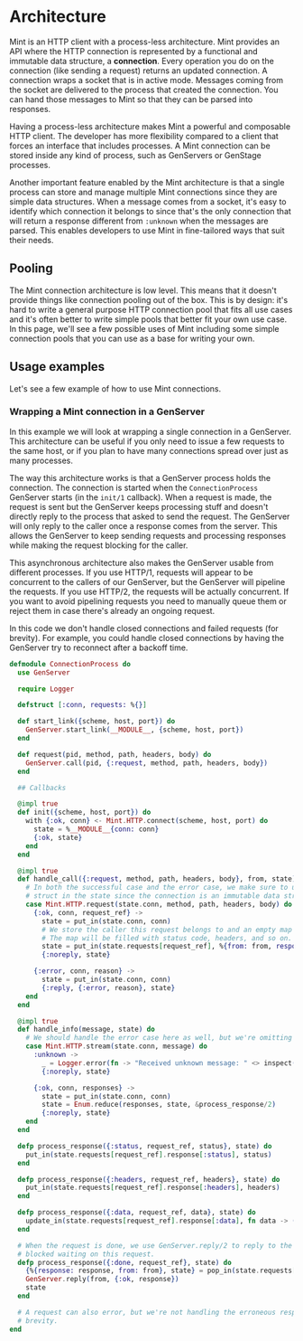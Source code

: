 # Architecture

Mint is an HTTP client with a process-less architecture. Mint provides an API where the HTTP connection is represented by a functional and immutable data structure, a **connection**. Every operation you do on the connection (like sending a request) returns an updated connection. A connection wraps a socket that is in active mode. Messages coming from the socket are delivered to the process that created the connection. You can hand those messages to Mint so that they can be parsed into responses.

Having a process-less architecture makes Mint a powerful and composable HTTP client. The developer has more flexibility compared to a client that forces an interface that includes processes. A Mint connection can be stored inside any kind of process, such as GenServers or GenStage processes.

Another important feature enabled by the Mint architecture is that a single process can store and manage multiple Mint connections since they are simple data structures. When a message comes from a socket, it's easy to identify which connection it belongs to since that's the only connection that will return a response different from `:unknown` when the messages are parsed. This enables developers to use Mint in fine-tailored ways that suit their needs.

## Pooling

The Mint connection architecture is low level. This means that it doesn't provide things like connection pooling out of the box. This is by design: it's hard to write a general purpose HTTP connection pool that fits all use cases and it's often better to write simple pools that better fit your own use case. In this page, we'll see a few possible uses of Mint including some simple connection pools that you can use as a base for writing your own.

## Usage examples

Let's see a few example of how to use Mint connections.

### Wrapping a Mint connection in a GenServer

In this example we will look at wrapping a single connection in a GenServer. This architecture can be useful if you only need to issue a few requests to the same host, or if you plan to have many connections spread over just as many processes.

The way this architecture works is that a GenServer process holds the connection. The connection is started when the `ConnectionProcess` GenServer starts (in the `init/1` callback). When a request is made, the request is sent but the GenServer keeps processing stuff and doesn't directly reply to the process that asked to send the request. The GenServer will only reply to the caller once a response comes from the server. This allows the GenServer to keep sending requests and processing responses while making the request blocking for the caller.

This asynchronous architecture also makes the GenServer usable from different processes. If you use HTTP/1, requests will appear to be concurrent to the callers of our GenServer, but the GenServer will pipeline the requests. If you use HTTP/2, the requests will be actually concurrent.
If you want to avoid pipelining requests you need to manually queue them or reject them in case there's already an ongoing request.

In this code we don't handle closed connections and failed requests (for brevity). For example, you could handle closed connections by having the GenServer try to reconnect after a backoff time.

```elixir
defmodule ConnectionProcess do
  use GenServer

  require Logger

  defstruct [:conn, requests: %{}]

  def start_link({scheme, host, port}) do
    GenServer.start_link(__MODULE__, {scheme, host, port})
  end

  def request(pid, method, path, headers, body) do
    GenServer.call(pid, {:request, method, path, headers, body})
  end

  ## Callbacks

  @impl true
  def init({scheme, host, port}) do
    with {:ok, conn} <- Mint.HTTP.connect(scheme, host, port) do
      state = %__MODULE__{conn: conn}
      {:ok, state}
    end
  end

  @impl true
  def handle_call({:request, method, path, headers, body}, from, state) do
    # In both the successful case and the error case, we make sure to update the connection
    # struct in the state since the connection is an immutable data structure.
    case Mint.HTTP.request(state.conn, method, path, headers, body) do
      {:ok, conn, request_ref} ->
        state = put_in(state.conn, conn)
        # We store the caller this request belongs to and an empty map as the response.
        # The map will be filled with status code, headers, and so on.
        state = put_in(state.requests[request_ref], %{from: from, response: %{}})
        {:noreply, state}

      {:error, conn, reason} ->
        state = put_in(state.conn, conn)
        {:reply, {:error, reason}, state}
    end
  end

  @impl true
  def handle_info(message, state) do
    # We should handle the error case here as well, but we're omitting it for brevity.
    case Mint.HTTP.stream(state.conn, message) do
      :unknown ->
        _ = Logger.error(fn -> "Received unknown message: " <> inspect(message) end)
        {:noreply, state}

      {:ok, conn, responses} ->
        state = put_in(state.conn, conn)
        state = Enum.reduce(responses, state, &process_response/2)
        {:noreply, state}
    end
  end

  defp process_response({:status, request_ref, status}, state) do
    put_in(state.requests[request_ref].response[:status], status)
  end

  defp process_response({:headers, request_ref, headers}, state) do
    put_in(state.requests[request_ref].response[:headers], headers)
  end

  defp process_response({:data, request_ref, data}, state) do
    update_in(state.requests[request_ref].response[:data], fn data -> (data || "") <> data end)
  end

  # When the request is done, we use GenServer.reply/2 to reply to the caller that was
  # blocked waiting on this request.
  defp process_response({:done, request_ref}, state) do
    {%{response: response, from: from}, state} = pop_in(state.requests[request_ref])
    GenServer.reply(from, {:ok, response})
    state
  end

  # A request can also error, but we're not handling the erroneous responses for
  # brevity.
end
```
